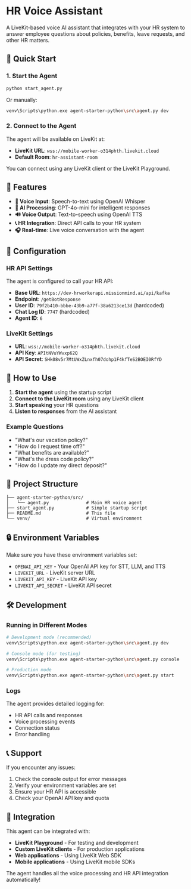 # HR Voice Assistant

A LiveKit-based voice AI assistant that integrates with your HR system to answer employee questions about policies, benefits, leave requests, and other HR matters.

## 🚀 Quick Start

### 1. Start the Agent
```bash
python start_agent.py
```

Or manually:
```bash
venv\Scripts\python.exe agent-starter-python\src\agent.py dev
```

### 2. Connect to the Agent
The agent will be available on LiveKit at:
- **LiveKit URL**: `wss://mobile-worker-o314phth.livekit.cloud`
- **Default Room**: `hr-assistant-room`

You can connect using any LiveKit client or the LiveKit Playground.

## 🎯 Features

- **🎤 Voice Input**: Speech-to-text using OpenAI Whisper
- **🧠 AI Processing**: GPT-4o-mini for intelligent responses
- **🔊 Voice Output**: Text-to-speech using OpenAI TTS
- **📞 HR Integration**: Direct API calls to your HR system
- **🎧 Real-time**: Live voice conversation with the agent

## 🔧 Configuration

### HR API Settings
The agent is configured to call your HR API:
- **Base URL**: `https://dev-hrworkerapi.missionmind.ai/api/kafka`
- **Endpoint**: `/getBotResponse`
- **User ID**: `79f2b410-bbbe-43b9-a77f-38a6213ce13d` (hardcoded)
- **Chat Log ID**: `7747` (hardcoded)
- **Agent ID**: `6`

### LiveKit Settings
- **URL**: `wss://mobile-worker-o314phth.livekit.cloud`
- **API Key**: `APItNVuYWvxp62Q`
- **API Secret**: `SHk08v5r7MtUWxZLnxfh07dohp1F4kfTeS2BOEI0RfYD`

## 🎤 How to Use

1. **Start the agent** using the startup script
2. **Connect to the LiveKit room** using any LiveKit client
3. **Start speaking** your HR questions
4. **Listen to responses** from the AI assistant

### Example Questions
- "What's our vacation policy?"
- "How do I request time off?"
- "What benefits are available?"
- "What's the dress code policy?"
- "How do I update my direct deposit?"

## 📁 Project Structure

```
├── agent-starter-python/src/
│   └── agent.py              # Main HR voice agent
├── start_agent.py            # Simple startup script
├── README.md                 # This file
└── venv/                     # Virtual environment
```

## 🔒 Environment Variables

Make sure you have these environment variables set:
- `OPENAI_API_KEY` - Your OpenAI API key for STT, LLM, and TTS
- `LIVEKIT_URL` - LiveKit server URL
- `LIVEKIT_API_KEY` - LiveKit API key
- `LIVEKIT_API_SECRET` - LiveKit API secret

## 🛠️ Development

### Running in Different Modes
```bash
# Development mode (recommended)
venv\Scripts\python.exe agent-starter-python\src\agent.py dev

# Console mode (for testing)
venv\Scripts\python.exe agent-starter-python\src\agent.py console

# Production mode
venv\Scripts\python.exe agent-starter-python\src\agent.py start
```

### Logs
The agent provides detailed logging for:
- HR API calls and responses
- Voice processing events
- Connection status
- Error handling

## 📞 Support

If you encounter any issues:
1. Check the console output for error messages
2. Verify your environment variables are set
3. Ensure your HR API is accessible
4. Check your OpenAI API key and quota

## 🔄 Integration

This agent can be integrated with:
- **LiveKit Playground** - For testing and development
- **Custom LiveKit clients** - For production applications
- **Web applications** - Using LiveKit Web SDK
- **Mobile applications** - Using LiveKit mobile SDKs

The agent handles all the voice processing and HR API integration automatically!
